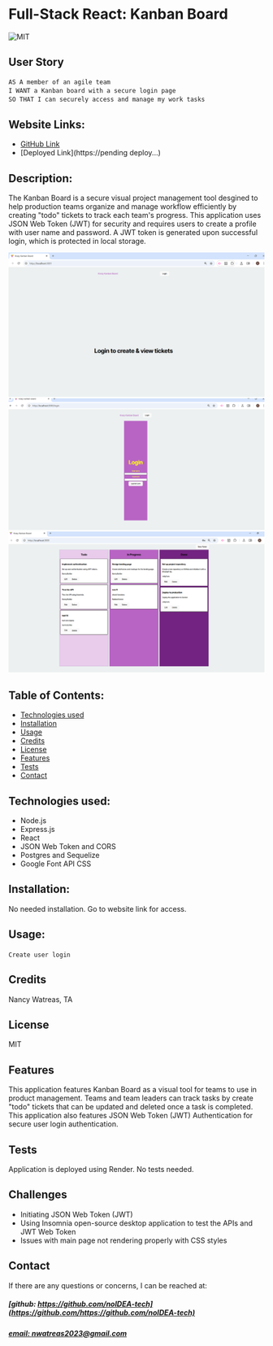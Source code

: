 # Full-Stack React: Kanban Board
![MIT](https://img.shields.io/badge/License-MIT-blue)

## User Story

```md
AS A member of an agile team
I WANT a Kanban board with a secure login page
SO THAT I can securely access and manage my work tasks
```

## Website Links: 
* [GitHub Link](https://github.com/noIDEA-tech/14-Kanban-Board)
* [Deployed Link](https://pending deploy...)

## Description:
The Kanban Board is a secure visual project management tool desgined to help production teams organize and manage workflow efficiently by creating "todo" tickets to track each team's progress. This application uses JSON Web Token (JWT) for security and requires users to create a profile with user name and password. A JWT token is generated upon successful login, which is protected in local storage.

![app_image](/client/assets/main-page-image.png)
![app_image](/client/assets/login-image1.png)
![app_image](/client/assets/ticket-generator-image1.png)

## Table of Contents:
- [Technologies used](#technologies-used)
- [Installation](#installation)
- [Usage](#usage)
- [Credits](#credits)
- [License](#license)
- [Features](#features)
- [Tests](#tests)
- [Contact](#contact)


## Technologies used: 
- Node.js
- Express.js
- React
- JSON Web Token and CORS
- Postgres and Sequelize
- Google Font API CSS

## Installation:
No needed installation. Go to website link for access.

## Usage:
`Create user login`

## Credits
Nancy Watreas, TA

## License
MIT

## Features
This application features Kanban Board as a visual tool for teams to use in product management. Teams and team leaders can track tasks by create "todo" tickets that can be updated and deleted once a task is completed. This application also features JSON Web Token (JWT) Authentication for secure user login authentication.

## Tests
Application is deployed using Render. No tests needed.

## Challenges
- Initiating JSON Web Token (JWT) 
- Using Insomnia open-source desktop application to test the APIs and JWT Web Token
- Issues with main page not rendering properly with CSS styles

## Contact
If there are any questions or concerns, I can be reached at:
##### [github: https://github.com/noIDEA-tech](https://github.com/https://github.com/noIDEA-tech)
##### [email: nwatreas2023@gmail.com](mailto:nwatreas2023@gmail.com)


